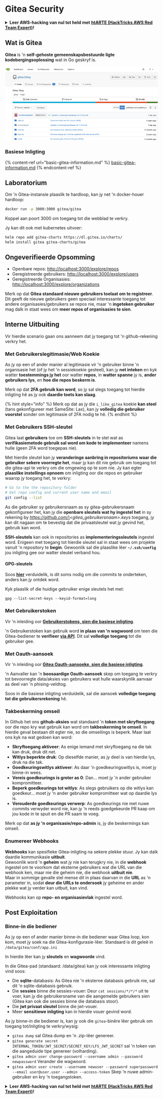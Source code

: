 # Gitea Security

<details>

<summary><strong>Leer AWS-hacking van nul tot held met</strong> <a href="https://training.hacktricks.xyz/courses/arte"><strong>htARTE (HackTricks AWS Red Team Expert)</strong></a><strong>!</strong></summary>

Ander maniere om HackTricks te ondersteun:

* As jy jou **maatskappy geadverteer wil sien in HackTricks** of **HackTricks in PDF wil aflaai**, kyk na die [**SUBSCRIPTION PLANS**](https://github.com/sponsors/carlospolop)!
* Kry die [**amptelike PEASS & HackTricks swag**](https://peass.creator-spring.com)
* Ontdek [**The PEASS Family**](https://opensea.io/collection/the-peass-family), ons versameling eksklusiewe [**NFTs**](https://opensea.io/collection/the-peass-family)
* **Sluit aan by die** 💬 [**Discord-groep**](https://discord.gg/hRep4RUj7f) of die [**telegram-groep**](https://t.me/peass) of **volg** ons op **Twitter** 🐦 [**@hacktricks\_live**](https://twitter.com/hacktricks\_live)**.**
* **Deel jou hacking-truuks deur PR's in te dien by die** [**HackTricks**](https://github.com/carlospolop/hacktricks) en [**HackTricks Cloud**](https://github.com/carlospolop/hacktricks-cloud) github-repos.

</details>

## Wat is Gitea

**Gitea** is 'n **self-gehoste gemeenskapsbestuurde ligte kodebergingsoplossing** wat in Go geskryf is.

![](<../../.gitbook/assets/image (5) (1) (1) (1) (1) (1).png>)

### Basiese Inligting

{% content-ref url="basic-gitea-information.md" %}
[basic-gitea-information.md](basic-gitea-information.md)
{% endcontent-ref %}

## Laboratorium

Om 'n Gitea-instansie plaaslik te hardloop, kan jy net 'n docker-houer hardloop:

```bash
docker run -p 3000:3000 gitea/gitea
```

Koppel aan poort 3000 om toegang tot die webblad te verkry.

Jy kan dit ook met kubernetes uitvoer:

```
helm repo add gitea-charts https://dl.gitea.io/charts/
helm install gitea gitea-charts/gitea
```

## Ongeverifieerde Opsomming

* Openbare repos: [http://localhost:3000/explore/repos](http://localhost:3000/explore/repos)
* Geregistreerde gebruikers: [http://localhost:3000/explore/users](http://localhost:3000/explore/users)
* Geregistreerde Organisasies: [http://localhost:3000/explore/organizations](http://localhost:3000/explore/organizations)

Merk op dat **Gitea standaard nieuwe gebruikers toelaat om te registreer**. Dit geeft de nieuwe gebruikers geen speciaal interessante toegang tot andere organisasies/gebruikers se repos nie, maar 'n **ingeteken gebruiker** mag dalk in staat wees om **meer repos of organisasies te sien**.

## Interne Uitbuiting

Vir hierdie scenario gaan ons aanneem dat jy toegang tot 'n github-rekening verkry het.

### Met Gebruikerslegitimasie/Web Koekie

As jy op een of ander manier al legitimasie vir 'n gebruiker binne 'n organisasie het (of jy het 'n sessiekoekie gesteel), kan jy **net inteken** en kyk watter **toestemmings jy het** oor watter **repos**, in **watter spanne** jy is, **ander gebruikers lys**, en **hoe die repos beskerm is**.

Merk op dat **2FA gebruik kan word**, so jy sal slegs toegang tot hierdie inligting hê as jy ook **daardie toets kan slaag**.

{% hint style="info" %}
Merk op dat as jy die `i_like_gitea` koekie **kan steel** (tans gekonfigureer met SameSite: Lax), kan jy **volledig die gebruiker voorstel** sonder om legitimasie of 2FA nodig te hê.
{% endhint %}

### Met Gebruikers SSH-sleutel

Gitea laat **gebruikers** toe om **SSH-sleutels** in te stel wat as **verifikasiemetode gebruik sal word om kode te implementeer** namens hulle (geen 2FA word toegepas nie).

Met hierdie sleutel kan jy **veranderinge aanbring in repositoriums waar die gebruiker sekere voorregte het**, maar jy kan dit nie gebruik om toegang tot die gitea-api te verkry om die omgewing op te som nie. Jy kan egter **plaaslike instellings opnoem** om inligting oor die repos en gebruiker waarop jy toegang het, te verkry:

```bash
# Go to the the repository folder
# Get repo config and current user name and email
git config --list
```

As die gebruiker sy gebruikersnaam as sy gitea-gebruikersnaam gekonfigureer het, kan jy die **openbare sleutels wat hy ingestel het** in sy rekening by _https://github.com/\<gitea\_gebruikersnaam>.keys_ toegang, jy kan dit nagaan om te bevestig dat die privaatsleutel wat jy gevind het, gebruik kan word.

**SSH-sleutels** kan ook in repositories as **implementeringssleutels** ingestel word. Enigeen met toegang tot hierdie sleutel sal in staat wees om projekte vanuit 'n repository te **begin**. Gewoonlik sal die plaaslike lêer **`~/.ssh/config`** jou inligting gee oor watter sleutel verband hou.

#### GPG-sleutels

Soos [**hier**](https://github.com/carlospolop/hacktricks-cloud/blob/af/pentesting-ci-cd/gitea-security/broken-reference/README.md) verduidelik, is dit soms nodig om die commits te onderteken, anders kan jy ontdek word.

Kyk plaaslik of die huidige gebruiker enige sleutels het met:

```shell
gpg --list-secret-keys --keyid-format=long
```

### Met Gebruikerstoken

Vir 'n inleiding oor [**Gebruikerstokens, sien die basiese inligting**](basic-gitea-information.md#personal-access-tokens).

'n Gebruikerstoken kan gebruik word **in plaas van 'n wagwoord** om teen die Gitea-bediener te **verifieer** [**via API**](https://try.gitea.io/api/swagger#/). Dit sal **volledige toegang** tot die gebruiker gee.

### Met Oauth-aansoek

Vir 'n inleiding oor [**Gitea Oauth-aansoeke, sien die basiese inligting**](./#with-oauth-application).

'n Aanvaller kan 'n **boosaardige Oauth-aansoek** skep om toegang te verkry tot bevoorregte data/aksies van gebruikers wat hulle waarskynlik aanvaar as deel van 'n phising-veldtog.

Soos in die basiese inligting verduidelik, sal die aansoek **volledige toegang tot die gebruikersrekening** hê.

### Takbeskerming omseil

In Github het ons **github-aksies** wat standaard 'n **token met skryftoegang** oor die repo kry wat gebruik kan word om **takbeskerming te omseil**. In hierdie geval bestaan dit egter nie, so die omseilings is beperk. Maar laat ons kyk na wat gedoen kan word:

* **Skryftoegang aktiveer**: As enige iemand met skryftoegang na die tak kan druk, druk dit net.
* **Witlys beperkte druk**: Op dieselfde manier, as jy deel is van hierdie lys, druk na die tak.
* **Goedkeuringswitlys aktiveer**: As daar 'n goedkeuringswitlys is, moet jy binne-in wees.
* **Vereis goedkeurings is groter as 0**: Dan... moet jy 'n ander gebruiker kompromitteer.
* **Beperk goedkeurings tot witlys**: As slegs gebruikers op die witlys kan goedkeur... moet jy 'n ander gebruiker kompromitteer wat op daardie lys is.
* **Verouderde goedkeurings verwerp**: As goedkeurings nie met nuwe commits verwyder word nie, kan jy 'n reeds goedgekeurde PR kaap om jou kode in te spuit en die PR saam te voeg.

Merk op dat **as jy 'n organisasie/repo-admin** is, jy die beskermings kan omseil.

### Enumereer Webhooks

**Webhooks** kan spesifieke Gitea-inligting na sekere plekke stuur. Jy kan dalk daardie kommunikasie **uitbuit**.\
Gewoonlik word 'n **geheim** wat jy nie kan terugkry nie, in die **webhook** ingestel om te voorkom dat eksterne gebruikers wat die URL van die webhook ken, maar nie die geheim nie, die webhook **uitbuit nie**.\
Maar in sommige gevalle stel mense dit in plaas daarvan in die **URL** as 'n parameter in, sodat **deur die URLs te ondersoek** jy geheime en ander plekke wat jy verder kan uitbuit, kan vind.

Webhooks kan op **repo- en organisasievlak** ingestel word.

## Post Exploitation

### Binne-in die bediener

As jy op een of ander manier binne-in die bediener waar Gitea loop, kon kom, moet jy soek na die Gitea-konfigurasie-lêer. Standaard is dit geleë in `/data/gitea/conf/app.ini`

In hierdie lêer kan jy **sleutels** en **wagwoorde** vind.

In die Gitea-pad (standaard: /data/gitea) kan jy ook interessante inligting vind soos:

* Die **sqlite**-databasis: As Gitea nie 'n eksterne databasis gebruik nie, sal dit 'n sqlite-databasis gebruik.
* Die **sessies** binne die sessies-vouer: Deur `cat sessions/*/*/*` uit te voer, kan jy die gebruikersname van die aangemelde gebruikers sien (Gitea kan ook die sessies binne die databasis stoor).
* Die **jwt privaat sleutel** binne die jwt-vouer.
* Meer **sensitiewe inligting** kan in hierdie vouer gevind word.

As jy binne-in die bediener is, kan jy ook die `gitea`-binêre lêer gebruik om toegang tot/inligting te verkry/wysig:

* `gitea dump` sal Gitea dump en 'n .zip-lêer genereer.
* `gitea generate secret INTERNAL_TOKEN/JWT_SECRET/SECRET_KEY/LFS_JWT_SECRET` sal 'n token van die aangeduide tipe genereer (volharding).
* `gitea admin user change-password --username admin --password newpassword` Verander die wagwoord.
* `gitea admin user create --username newuser --password superpassword --email user@user.user --admin --access-token` Skep 'n nuwe admin-gebruiker en kry 'n toegangstoken.

<details>

<summary><strong>Leer AWS-hacking van nul tot held met</strong> <a href="https://training.hacktricks.xyz/courses/arte"><strong>htARTE (HackTricks AWS Red Team Expert)</strong></a><strong>!</strong></summary>

Ander maniere om HackTricks te ondersteun:

* As jy wil sien dat jou **maatskappy geadverteer word in HackTricks** of **HackTricks in PDF aflaai**, kyk na die [**SUBSCRIPTION PLANS**](https://github.com/sponsors/carlospolop)!
* Kry die [**amptelike PEASS & HackTricks-uitrusting**](https://peass.creator-spring.com)
* Ontdek [**The PEASS Family**](https://opensea.io/collection/the-peass-family), ons versameling eksklusiewe [**NFTs**](https://opensea.io/collection/the-peass-family)
* **Sluit aan by die** 💬 [**Discord-groep**](https://discord.gg/hRep4RUj7f) of die [**telegram-groep**](https://t.me/peass) of **volg** ons op **Twitter** 🐦 [**@hacktricks\_live**](https://twitter.com/hacktricks\_live)**.**
* **Deel jou haktruuks deur PR's in te dien by die** [**HackTricks**](https://github.com/carlospolop/hacktricks) en [**HackTricks Cloud**](https://github.com/carlospolop/hacktricks-cloud) github-opslag.

</details>
